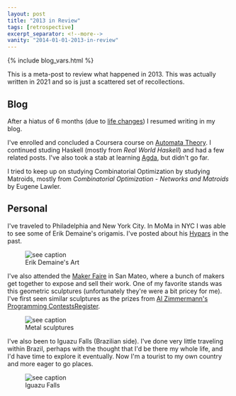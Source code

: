 ```yaml
---
layout: post
title: "2013 in Review"
tags: [retrospective]
excerpt_separator: <!--more-->
vanity: "2014-01-01-2013-in-review"
---
```


{% include blog_vars.html %}

This is a meta-post to review what happened in 2013. This was actually written in 2021 and so is just a scattered set of recollections.

<!--more-->

## Blog

After a hiatus of 6 months (due to [life changes]({{site.url}}/blog/2013/01/01/2012-in-review.html)) I resumed writing in my blog.

I've enrolled and concluded a Coursera course on [Automata Theory]({{site.url}}/blog/2013/12/28/turing-machines-and-undecidability.html). I continued studing Haskell (mostly from *Real World Haskell*) and had a few related posts. I've also took a stab at learning [Agda]({{site.url}}/blog/2013/10/30/an-introduction-to-agda.html), but didn't go far.

I tried to keep up on studying Combinatorial Optimization by studying Matroids, mostly from *Combinatorial Optimization - Networks and Matroids* by Eugene Lawler.

## Personal

I've traveled to Philadelphia and New York City. In MoMa in NYC I was able to see some of Erik Demaine's origamis. I've posted about his [Hypars](blog/2010/02/23/hypar.html) in the past.

<figure class="center_children">
    <img src="{{resources_path}}/demaine-origami.png" alt="see caption"/>
    <figcaption>Erik Demaine's Art</figcaption>
</figure>

I've also attended the [Maker Faire](https://makerfaire.com/) in San Mateo, where a bunch of makers get together to expose and sell their work. One of my favorite stands was this geometric sculptures (unfortunately they're were a bit pricey for me). I've first seen similar sculptures as the prizes from [Al Zimmermann's Programming ContestsRegister](http://azspcs.com/).

<figure class="center_children">
    <img src="{{resources_path}}/maker-faire.jpg" alt="see caption"/>
    <figcaption>Metal sculptures</figcaption>
</figure>

I've also been to Iguazu Falls (Brazilian side). I've done very little traveling within Brazil, perhaps with the thought that I'd be there my whole life, and I'd have time to explore it eventually. Now I'm a tourist to my own country and more eager to go places.

<figure class="center_children">
    <img src="{{resources_path}}/iguazu.jpg" alt="see caption"/>
    <figcaption>Iguazu Falls</figcaption>
</figure>
